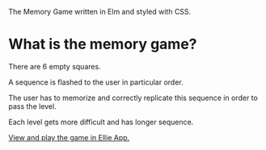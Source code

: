 The Memory Game written in Elm and styled with CSS.
<h1>What is the memory game?</h1>
<p>There are 6 empty squares.</p>
<p>A sequence is flashed to the user in particular order.</p>
<p>The user has to memorize and correctly replicate this sequence in order to pass the level.</p>
<p>Each level gets more difficult and has longer sequence.</p>
<p><a href=https://https://ellie-app.com/k9FyNTykLbJa1>View and play the game in Ellie App.</a></p>
